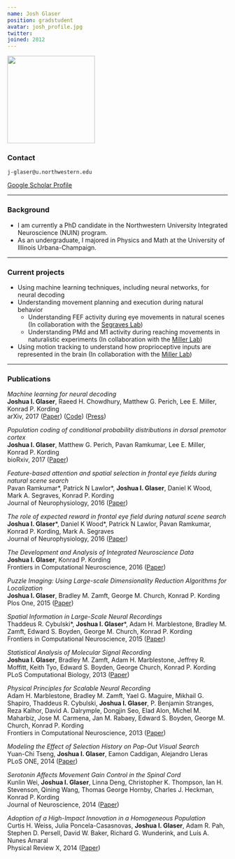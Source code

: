 ```yaml
---
name: Josh Glaser
position: gradstudent
avatar: josh_profile.jpg
twitter:
joined: 2012
---
```


<img width="200" src="{{site.baseurl}}/images/people/josh_profile.jpg" data-action="zoom">

### Contact

<i class="fa fa-envelope-o"></i>  `j-glaser@u.northwestern.edu`<br>

[<i class="fa fa-google"></i> Google Scholar Profile](https://scholar.google.com/citations?user=tbfWCDgAAAAJ&hl=en)


<hr>

### Background

* I am currently a PhD candidate in the Northwestern University Integrated Neuroscience (NUIN) program.
* As an undergraduate, I majored in Physics and Math at the University of Illinois Urbana-Champaign.

<hr>

### Current projects

* Using machine learning techniques, including neural networks, for neural decoding<br>
* Understanding movement planning and execution during natural behavior<br>
  * Understanding FEF activity during eye movements in natural scenes (In collaboration with the [Segraves Lab](http://sites.northwestern.edu/segraves-lab/))<br>
  * Understanding PMd and M1 activity during reaching movements in naturalistic experiments (In collaboration with the [Miller Lab](http://labs.feinberg.northwestern.edu/lee-miller/index.html))<br>
* Using motion tracking to understand how proprioceptive inputs are represented in the brain (In collaboration with the [Miller Lab](http://labs.feinberg.northwestern.edu/lee-miller/index.html))<br>

<hr>

### Publications

_Machine learning for neural decoding_<br>
**Joshua I. Glaser**, Raeed H. Chowdhury, Matthew G. Perich, Lee E. Miller, Konrad P. Kording<br>
arXiv, 2017 ([Paper](https://arxiv.org/pdf/1708.00909.pdf)) ([Code](https://github.com/KordingLab/Neural_Decoding)) ([Press](https://www.technologyreview.com/s/608604/how-machine-learning-is-helping-neuroscientists-crack-our-neural-code/))

_Population coding of conditional probability distributions in dorsal premotor cortex_<br>
**Joshua I. Glaser**, Matthew G. Perich, Pavan Ramkumar, Lee E. Miller, Konrad P. Kording<br>
bioRxiv, 2017 ([Paper](http://biorxiv.org/content/early/2017/05/17/137026))

_Feature-based attention and spatial selection in frontal eye fields during natural scene search_<br>
Pavan Ramkumar\*, Patrick N Lawlor\*, **Joshua I. Glaser**, Daniel K Wood, Mark A. Segraves, Konrad P. Kording<br>
Journal of Neurophysiology, 2016 ([Paper](http://jn.physiology.org/content/116/3/1328))

_The role of expected reward in frontal eye field during natural scene search_<br>
**Joshua I. Glaser**\*, Daniel K Wood\*, Patrick N Lawlor, Pavan Ramkumar, Konrad P. Kording, Mark A. Segraves<br>
Journal of Neurophysiology, 2016 ([Paper](http://jn.physiology.org/content/116/2/645))

_The Development and Analysis of Integrated Neuroscience Data_<br>
**Joshua I. Glaser**, Konrad P. Kording<br>
Frontiers in Computational Neuroscience, 2016 ([Paper](http://journal.frontiersin.org/article/10.3389/fncom.2016.00011/full))

_Puzzle Imaging: Using Large-scale Dimensionality Reduction Algorithms for Localization_<br>
  **Joshua I. Glaser**, Bradley M. Zamft, George M. Church, Konrad P. Kording<br>
  Plos One, 2015 ([Paper](http://journals.plos.org/plosone/article?id=10.1371/journal.pone.0131593))

_Spatial Information in Large-Scale Neural Recordings_<br>
Thaddeus R. Cybulski\*, **Joshua I. Glaser**\*, Adam H. Marblestone, Bradley M. Zamft, Edward S. Boyden, George M. Church, Konrad P. Kording<br>
Frontiers in Computational Neuroscience, 2015 ([Paper](http://journal.frontiersin.org/article/10.3389/fncom.2014.00172/full))

_Statistical Analysis of Molecular Signal Recording_<br>
**Joshua I. Glaser**, Bradley M. Zamft, Adam H. Marblestone, Jeffrey R. Moffitt, Keith Tyo, Edward S. Boyden, George Church, Konrad P. Kording<br>
PLoS Computational Biology, 2013 ([Paper](http://journals.plos.org/ploscompbiol/article?id=10.1371/journal.pcbi.1003145))

_Physical Principles for Scalable Neural Recording_<br>
Adam H. Marblestone, Bradley M. Zamft, Yael G. Maguire, Mikhail G. Shapiro, Thaddeus R. Cybulski, **Joshua I. Glaser**, P. Benjamin Stranges, Reza Kalhor, David A. Dalrymple, Dongjin Seo, Elad Alon, Michel M. Maharbiz, Jose M. Carmena, Jan M. Rabaey, Edward S. Boyden, George M. Church, Konrad P. Kording<br>
Frontiers in Computational Neuroscience, 2013 ([Paper](http://journal.frontiersin.org/article/10.3389/fncom.2013.00137/abstract))

_Modeling the Effect of Selection History on Pop-Out Visual Search_<br>
Yuan-Chi Tseng, **Joshua I. Glaser**, Eamon Caddigan, Alejandro Lleras<br>
PLoS ONE, 2014 ([Paper](http://www.plosone.org/article/info%3Adoi%2F10.1371%2Fjournal.pone.0089996))

_Serotonin Affects Movement Gain Control in the Spinal Cord_<br>
Kunlin Wei, **Joshua I. Glaser**, Linna Deng, Christopher K. Thompson, Ian H. Stevenson, Qining Wang, Thomas George Hornby, Charles J. Heckman, Konrad P. Kording<br>
Journal of Neuroscience, 2014 ([Paper](http://www.jneurosci.org/content/34/38/12690.short))

_Adoption of a High-Impact Innovation in a Homogeneous Population_<br>
Curtis H. Weiss, Julia Poncela-Casasnovas, **Joshua I. Glaser**, Adam R. Pah, Stephen D. Persell, David W. Baker, Richard G. Wunderink, and Luís A. Nunes Amaral<br>
Physical Review X, 2014 ([Paper](http://journals.aps.org/prx/abstract/10.1103/PhysRevX.4.041008))

